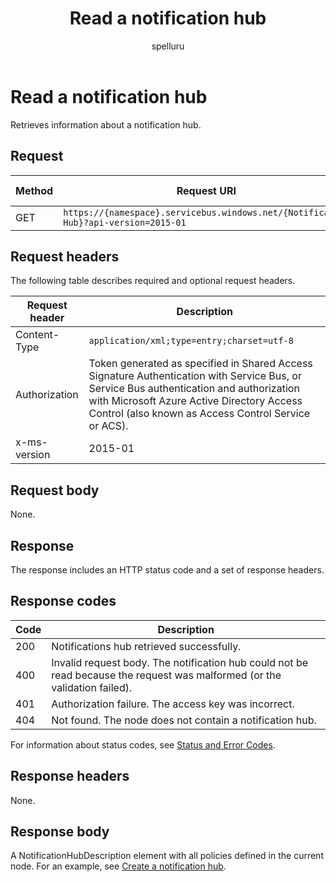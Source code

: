 ﻿---
title: "Read a notification hub"
ms.custom: ""
ms.date: 04/05/2019
ms.prod: "azure"
ms.reviewer: ""
ms.service: "notification-hubs"
ms.suite: ""
ms.tgt_pltfrm: ""
ms.topic: "reference"
author: "spelluru"
ms.author: "spelluru"
manager: "timlt"

---

# Read a notification hub
Retrieves information about a notification hub.

## Request

| Method | Request URI | HTTP version |
| ------ | ----------- | ------------ | 
| GET | `https://{namespace}.servicebus.windows.net/{Notification Hub}?api-version=2015-01` | HTTP/1.1 |


## Request headers

The following table describes required and optional request headers.

| Request header | Description |
| -------------- | ----------- | 
| Content-Type | `application/xml;type=entry;charset=utf-8` |
| Authorization | Token generated as specified in Shared Access Signature Authentication with Service Bus, or Service Bus authentication and authorization with Microsoft Azure Active Directory Access Control (also known as Access Control Service or ACS). |
| x-ms-version | 2015-01 |


## Request body

None.

## Response

The response includes an HTTP status code and a set of response headers.

## Response codes

| Code | Description | 
| ---- | ----------- |
| 200 | Notifications hub retrieved successfully. |
| 400 | Invalid request body. The notification hub could not be read because the request was malformed (or the validation failed). |
| 401 | Authorization failure. The access key was incorrect. |
| 404 | Not found. The node does not contain a notification hub. |

For information about status codes, see [Status and Error Codes](/rest/api/storageservices/Common-REST-API-Error-Codes).

## Response headers

None.

## Response body

A NotificationHubDescription element with all policies defined in the current node. For an example, see [Create a notification hub](create-notification-hub.md).

